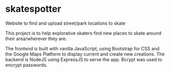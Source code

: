 # skatespotter
Website to find and upload street/park locations to skate

This project is to help explorative skaters find new places to skate around their area/wherever they are.

The frontend is built with vanilla JavaScript, using Bootstrap for CSS and the Google Maps Platform
to display current and create new creations. The backend is NodeJS using ExpressJS to serve the app.
Bcrypt was used to encrypt passwords.
